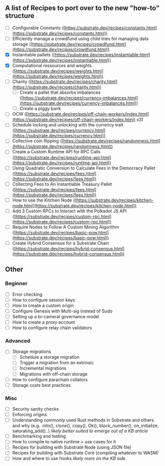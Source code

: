## A list of Recipes to port over to the new "how-to" structure

- [ ]  Configurable Constants ([https://substrate.dev/recipes/constants.html](https://substrate.dev/recipes/constants.html))
- [ ]  Efficiently manage a crowdfund using child tries for managing data storage ([https://substrate.dev/recipes/crowdfund.html](https://substrate.dev/recipes/crowdfund.html))
- [x]  Instantiable pallets ([https://substrate.dev/recipes/instantiable.html](https://substrate.dev/recipes/instantiable.html))
- [x]  Computational ressources and weights ([https://substrate.dev/recipes/weights.html](https://substrate.dev/recipes/weights.html))
- [ ]  Charity ([https://substrate.dev/recipes/charity.html](https://substrate.dev/recipes/charity.html))
    - [ ]  Create a pallet that absorbs imbalances ([https://substrate.dev/recipes/currency-imbalances.html](https://substrate.dev/recipes/currency-imbalances.html))
    - [ ]  Create a piggy bank
- [ ]  OCW ([https://substrate.dev/recipes/off-chain-workers/index.html](https://substrate.dev/recipes/off-chain-workers/index.html) x3)
- [ ]  Schedule locking and unlocking with the currency trait ([https://substrate.dev/recipes/currency.html](https://substrate.dev/recipes/currency.html))
- [ ]  Collective coin flipping ([https://substrate.dev/recipes/randomness.html](https://substrate.dev/recipes/randomness.html))
- [ ]  Create a Custom Runtime API for RPC Calls ([https://substrate.dev/recipes/runtime-api.html](https://substrate.dev/recipes/runtime-api.html))
- [ ]  Using Quadratic Conversion to Calculate Fees in the Democracy Pallet ([https://substrate.dev/recipes/fees.html](https://substrate.dev/recipes/fees.html))
- [ ]  Collecting Fees to An Instantiable Treasury Pallet ([https://substrate.dev/recipes/fees.html](https://substrate.dev/recipes/fees.html))
- [ ]  How to use the Kitchen Node ([https://substrate.dev/recipes/kitchen-node.html](https://substrate.dev/recipes/kitchen-node.html))
- [ ]  Add 3 Custom RPCs to Interact with the Polkadot JS API ([https://substrate.dev/recipes/custom-rpc.html](https://substrate.dev/recipes/custom-rpc.html))
- [ ]  Require Nodes to Follow A Custom Mining Algorithm ([https://substrate.dev/recipes/basic-pow.html](https://substrate.dev/recipes/basic-pow.html))
- [ ]  Create Hybrid Consensus for a Substrate Chain ([https://substrate.dev/recipes/hybrid-consensus.html](https://substrate.dev/recipes/hybrid-consensus.html))

## Other 

### Beginner

- [ ]  Error checking
- [ ]  How to configure session keys
- [ ]  How to create a custom origin
- [ ]  Configure Genesis with Multi-sig instead of Sudo
- [ ]  Setting up a bi-cameral governance model
- [ ]  How to create a proxy account
- [ ]  How to configure relay chain validators

### Advanced

- [ ]  Storage migrations
    - [ ]  Schedule a storage migration 
    - [ ]  Trigger a migration from an extrinsic
    - [ ]  Incremental migrations
    - [ ]  Migrations with off-chain storage
- [ ]  How to configure parachain collators
- [ ]  Storage costs best practices 

### Misc 

- [ ]  Security sanity checks
- [ ]  Enforcing origins
- [ ]  Understanding commonly used Rust methods in Substrate and others and why (e.g. .into(), clone(), copy(), Ok(), block_number(), on_initialize, saturating_add()..) *likely better suited to emerge out of a KB article*
- [ ]  Benchmarking and testing
- [ ]  How to compile to native runtime + use cases for it
- [ ]  Recipes for building with Substrate Node (using JSON file)
- [ ]  Recipes for building with Substrate Core (compiling whatever to WASM)
- [ ]  How and where to use hooks *likely more on the KB side*
